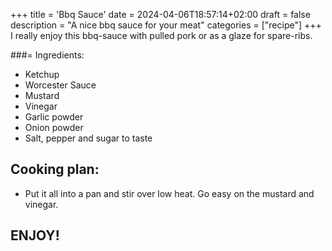 +++
title = 'Bbq Sauce'
date = 2024-04-06T18:57:14+02:00
draft = false
description = "A nice bbq sauce for your meat"
categories = ["recipe"]
+++
I really enjoy this bbq-sauce with pulled pork or as a glaze for spare-ribs.

###= Ingredients:
* Ketchup
* Worcester Sauce
* Mustard
* Vinegar
* Garlic powder
* Onion powder
* Salt, pepper and sugar to taste

## Cooking plan:
* Put it all into a pan and stir over low heat. Go easy on the mustard and vinegar. 

## ENJOY!
